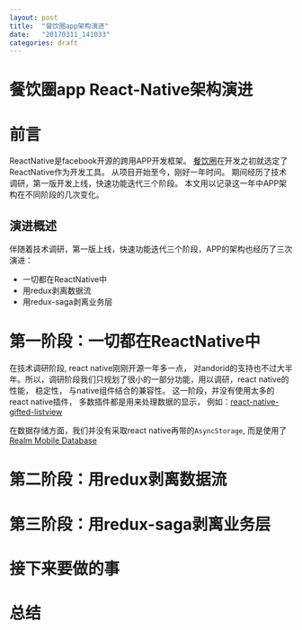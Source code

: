 ```yaml
---
layout: post
title:  "餐饮圈app架构演进"
date:   "20170311_141033"
categories: draft
---
```


餐饮圈app React-Native架构演进
======

# 前言
ReactNative是facebook开源的跨用APP开发框架。 [餐饮圈](http://www.cyqapp.com)在开发之初就选定了ReactNative作为开发工具。 从项目开始至今，刚好一年时间。 期间经历了技术调研，第一版开发上线，快速功能迭代三个阶段。 本文用以记录这一年中APP架构在不同阶段的几次变化。

## 演进概述
伴随着技术调研，第一版上线，快速功能迭代三个阶段，APP的架构也经历了三次演进：
- 一切都在ReactNative中
- 用redux剥离数据流
- 用redux-saga剥离业务层 

# 第一阶段：一切都在ReactNative中
在技术调研阶段, react native刚刚开源一年多一点， 对andorid的支持也不过大半年。所以，调研阶段我们只规划了很小的一部分功能，用以调研，react native的性能， 稳定性， 与native组件结合的兼容性。
这一阶段，并没有使用太多的react native插件， 多数插件都是用来处理数据的显示， 例如：[react-native-gifted-listview](https://github.com/FaridSafi/react-native-gifted-listview)

在数据存储方面，我们并没有采取react native再带的`AsyncStorage`, 而是使用了[Realm Mobile Database](https://realm.io/products/realm-mobile-database/)

# 第二阶段：用redux剥离数据流

# 第三阶段：用redux-saga剥离业务层

# 接下来要做的事

# 总结
